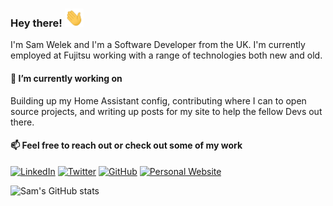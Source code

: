 ### Hey there! <img src="https://raw.githubusercontent.com/ABSphreak/ABSphreak/master/gifs/Hi.gif" width="30px">

I'm Sam Welek and I'm a Software Developer from the UK. I'm currently employed at Fujitsu working with a range of technologies both new and old.

#### 🔭 I’m currently working on
Building up my Home Assistant config, contributing where I can to open source projects, and writing up posts for my site to help the fellow Devs out there.

#### 📫 Feel free to reach out or check out some of my work
[![LinkedIn][linkedin-shield]][linkedin-url] [![Twitter][twitter-shield]][twitter-url] [![GitHub][github-shield]][github-url] [![Personal Website][site-shield]][site-url]

![Sam's GitHub stats](https://github-readme-stats.vercel.app/api?username=tiberiushunter&show_icons=true&theme=vision-friendly-dark)

<!-- Contact Specific -->
[github-shield]: https://img.shields.io/badge/-GitHub-black.svg?style=for-the-badge&logo=github&colorB=555
[github-url]: https://github.com/tiberiushunter

[linkedin-shield]: https://img.shields.io/badge/-LinkedIn-black.svg?style=for-the-badge&logo=linkedin&colorB=555
[linkedin-url]: https://linkedin.com/in/sam-welek

[twitter-shield]: https://img.shields.io/badge/-Twitter-black.svg?style=for-the-badge&logo=twitter&colorB=555&logoColor=white
[twitter-url]: https://twitter.com/samwelek

[site-shield]: https://img.shields.io/badge/-Samwelek.co.uk-black.svg?style=for-the-badge&logo=jekyll&colorB=555&logoColor=white
[site-url]: https://samwelek.co.uk
